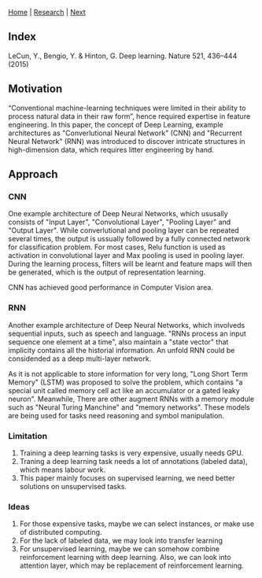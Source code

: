 [Home](https://clojia.github.io/) | [Research](https://clojia.github.io/research/) | [Next](https://clojia.github.io/research/2018-08-IR-Open-Set-Recognition)

## Index
LeCun, Y., Bengio, Y. & Hinton, G. Deep learning. Nature 521, 436–444 (2015)

## Motivation
“Conventional machine-learning techniques were limited in their ability to process natural data in their raw form”, hence required expertise in feature engineering. In this paper, the concept of Deep Learning, example architectures as "Converlutional Neural Network" (CNN) and "Recurrent Neural Network" (RNN) was introduced to discover intricate structures in high-dimension data, which requires litter engineering by hand.

## Approach
### CNN
One example architecture of Deep Neural Networks, which ususally consists of "Input Layer", "Convolutional Layer", "Pooling Layer" and "Output Layer". While converlutional and pooling layer can be repeated several times, the output is ussually followed by a fully connected network for classification problem. For most cases, Relu function is used as activation in convolutional layer and Max pooling is used in pooling layer. During the learning process, filters will be learnt and feature maps will then be generated, which is the output of representation learning.

CNN has achieved good performance in Computer Vision area.

### RNN
Another example architecture of Deep Neural Networks, which involveds sequential inputs, such as speech and language. "RNNs process an input sequence one element at a time", also maintain a "state vector" that implicity contains all the historial information. An unfold RNN could be considended as a deep multi-layer network.

As it is not applicable to store information for very long, "Long Short Term Memory" (LSTM) was proposed to solve the problem, which contains "a special unit called memory cell act like an accumulator or a gated leaky neuron". Meanwhile, There are other augment RNNs with a memory module such as "Neural Turing Manchine" and "memory networks". These models are being used for tasks need reasoning and symbol manipulation.

### Limitation
1. Training a deep learning tasks is very expensive, usually needs GPU. 
2. Traning a deep learning task needs a lot of annotations (labeled data), which means labour work.
3. This paper mainly focuses on supervised learning, we need better solutions on unsupervised tasks.

### Ideas
1. For those expensive tasks, maybe we can select instances, or make use of distributed computing.
2. For the lack of labeled data, we may look into transfer learning
3. For unsupervised learning, maybe we can somehow combine reinforcement learning with deep learning. Also, we can look into attention layer, which may be replacement of reinforcement learning.
